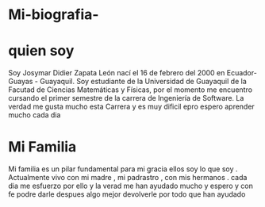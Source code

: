 # Mi-biografia-
# quien soy
Soy Josymar Didier Zapata León nací el 16 de febrero del 2000 en Ecuador- Guayas - Guayaquil. 
Soy estudiante de la Universidad de Guayaquil de la Facutad de Ciencias Matemáticas y Físicas, por el momento me encuentro cursando el primer semestre de la carrera de Ingeniería de Software.  La verdad me gusta mucho esta Carrera  y es muy dificil  epro espero aprender mucho cada dia

# Mi Familia
Mi familia  es un pilar fundamental para  mi gracia ellos soy lo que soy . Actualmente vivo con mi  madre , mi padrastro , con mis hermanos .
cada dia me esfuerzo por ello y la verad me han  ayudado mucho  y espero y con fe podre darle despues algo mejor devolverle por todo que han ayudado
